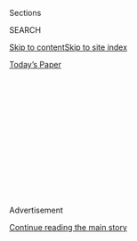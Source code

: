 <div id="app">

<div>

<div>

<div>

<div class="NYTAppHideMasthead css-1q2w90k e1suatyy0">

<div class="section css-ui9rw0 e1suatyy2">

<div class="css-eph4ug er09x8g0">

<div class="css-6n7j50">

</div>

<span class="css-1dv1kvn">Sections</span>

<div class="css-10488qs">

<span class="css-1dv1kvn">SEARCH</span>

</div>

[Skip to content](#site-content)[Skip to site
index](#site-index)

</div>

<div class="css-10698na e1huz5gh0">

</div>

</div>

<div id="masthead-bar-one" class="section hasLinks css-15hmgas e1csuq9d3">

<div class="css-uqyvli e1csuq9d0">

</div>

<div class="css-1uqjmks e1csuq9d1">

</div>

<div class="css-9e9ivx">

[](https://myaccount.nytimes3xbfgragh.onion/auth/login?response_type=cookie&client_id=vi)

</div>

<div class="css-1bvtpon e1csuq9d2">

[Today’s
Paper](https://www.nytimes3xbfgragh.onion/section/todayspaper)

</div>

</div>

</div>

</div>

<div data-aria-hidden="false">

<div id="site-content" data-role="main">

<div>

<div class="css-1aor85t" style="opacity:0.000000001;z-index:-1;visibility:hidden">

<div class="css-1hqnpie">

<div class="css-epjblv">

<span class="css-17xtcya">[Opinion](/section/opinion)</span><span class="css-x15j1o">|</span><span class="css-fwqvlz">Why
Is the Fed Spending So Much Money on a Dying
Industry?</span>

</div>

<div class="css-k008qs">

<div class="css-1iwv8en">

<span class="css-18z7m18"></span>

<div>

</div>

</div>

<span class="css-1n6z4y">https://nyti.ms/3c9Ah1d</span>

<div class="css-1705lsu">

<div class="css-4xjgmj">

<div class="css-4skfbu" data-role="toolbar" data-aria-label="Social Media Share buttons, Save button, and Comments Panel with current comment count" data-testid="share-tools">

  - 
  - 
  - 
  - 
    
    <div class="css-6n7j50">
    
    </div>

  - 

</div>

</div>

</div>

</div>

</div>

</div>

<div id="NYT_TOP_BANNER_REGION" class="css-13pd83m">

</div>

<div id="top-wrapper" class="css-1sy8kpn">

<div id="top-slug" class="css-l9onyx">

Advertisement

</div>

[Continue reading the main
story](#after-top)

<div class="ad top-wrapper" style="text-align:center;height:100%;display:block;min-height:250px">

<div id="top" class="place-ad" data-position="top" data-size-key="top">

</div>

</div>

<div id="after-top">

</div>

</div>

<div>

<div class="css-v5btjw etb61u70">

<div class="css-v05ibm etb61u71">

[Opinion](/section/opinion)

</div>

</div>

<div id="sponsor-wrapper" class="css-1hyfx7x">

<div id="sponsor-slug" class="css-19vbshk">

Supported by

</div>

[Continue reading the main
story](#after-sponsor)

<div id="sponsor" class="ad sponsor-wrapper" style="text-align:center;height:100%;display:block">

</div>

<div id="after-sponsor">

</div>

</div>

<div class="css-186x18t">

</div>

<div class="css-1vkm6nb ehdk2mb0">

# Why Is the Fed Spending So Much Money on a Dying Industry?

</div>

It should not be directing money to further entrench the carbon economy.

<div class="css-18e8msd">

<div class="css-vp77d3 epjyd6m0">

<div class="css-1baulvz">

By <span class="css-1baulvz last-byline" itemprop="name">Sarah Bloom
Raskin</span>

<div class="css-8atqhb">

Ms. Raskin is a former member of the board of governors of the Federal
Reserve.

</div>

</div>

</div>

  - May 28,
    2020

  - 
    
    <div class="css-4xjgmj">
    
    <div class="css-d8bdto" data-role="toolbar" data-aria-label="Social Media Share buttons, Save button, and Comments Panel with current comment count" data-testid="share-tools">
    
      - 
      - 
      - 
      - 
        
        <div class="css-6n7j50">
        
        </div>
    
      - 
    
    </div>
    
    </div>

</div>

<div class="css-79elbk" data-testid="photoviewer-wrapper">

<div class="css-z3e15g" data-testid="photoviewer-wrapper-hidden">

</div>

<div class="css-1a48zt4 ehw59r15" data-testid="photoviewer-children">

![<span class="css-cnj6d5 e1z0qqy90" itemprop="copyrightHolder"><span class="css-1ly73wi e1tej78p0">Credit...</span><span><span>Harry
Campbell</span></span></span>](https://static01.graylady3jvrrxbe.onion/images/2020/05/28/opinion/28raskin/28raskin-articleLarge.jpg?quality=75&auto=webp&disable=upscale)

</div>

</div>

</div>

<div class="section meteredContent css-1r7ky0e" name="articleBody" itemprop="articleBody">

<div class="css-1fanzo5 StoryBodyCompanionColumn">

<div class="css-53u6y8">

The coronavirus pandemic has laid bare just how vulnerable the United
States is to sudden, catastrophic shocks. Climate change poses the next
big threat. Ignoring it, particularly to the benefit of fossil fuel
interests, is a risk we can’t afford.

From my time as a [Federal
Reserve](https://www.nytimes3xbfgragh.onion/2020/06/10/business/economy/fed-june-meeting-coronavirus.html)
governor and then deputy Treasury secretary, I’ve learned that times
like this not only can determine our ability to recover from a crisis
but can also help inoculate us against the next one. That’s why it is
imperative that we make investments now that will increase the
resilience of our economy.

The Fed is singularly poised to seed strategic investments in future
economic stability. [Oil,
gas](https://www.washingtonpost.com/news/powerpost/paloma/the-energy-202/2020/05/01/the-energy-202-oil-and-gas-companies-stand-to-gain-from-fed-loosening-coronavirus-loan-rules/5eab0bda602ff15fb0021673/)
and
[coal](https://www.reuters.com/article/us-health-coronavirus-coal/u-s-coal-mining-industry-seeks-wide-ranging-coronavirus-bailout-letter-idUSKBN21701F)
companies are set or are seeking to receive billions in federal aid —
including at least [$3.9
billion](https://westernvaluesproject.org/over-one-third-of-all-oil-gas-and-mining-corporations-already-awarded-bailout-funds/)
from the Paycheck Protection Program and at least [$1.9
billion](https://www.bloomberg.com/news/articles/2020-05-15/-stealth-bailout-shovels-millions-of-dollars-to-oil-companies?sref=oUjKJw8m)
in tax credits tucked into the CARES Act passed by Congress. Their
[allies](https://www.cruz.senate.gov/files/documents/Letters/4.24.2020%20Oil%20Gas%20Fed%20Lending%20Facility%20Letter.pdf)
in
[Congress](https://senatorkevincramer.app.box.com/s/981sfgn44nmkr8fq5hhf6xryxro6fyvp)
and the administration have lobbied for changes to several of the Fed’s
lending programs, including relaxing the [Main Street Lending
Program](https://www.bloomberg.com/news/articles/2020-05-12/energy-chief-says-fed-was-asked-to-expand-lending-for-oil-firms).
Among those eligible for government assistance are many fossil fuel
companies that were in deep financial trouble long before the pandemic
began.

-----

</div>

</div>

<div class="css-1fanzo5 StoryBodyCompanionColumn">

<div class="css-53u6y8">

These concessions to the fossil fuel industry are a risky investment in
the past. The Fed is ignoring clear warning signs about the economic
repercussions of the impending climate crisis by taking action that will
lead to increases in greenhouse gas emissions at a time when even in the
short term, fossil fuels are a
[terrible](https://www.eenews.net/stories/1063050681)
[investment](https://www.cnbc.com/2020/01/31/cramer-sees-oil-stocks-in-the-death-knell-phase-says-new-tobacco.html).

Parts of the industry are awash in hundreds of billions in risky debt.
Many fossil fuel companies spent the past decade recklessly expanding
production even as they failed to turn a profit. Oil and gas companies
now hold [$744 billion in bonds and
debt](https://ieefa.org/ieefa-commentary-federal-lending-to-the-oil-and-gas-sector-would-be-a-complete-waste-of-money/),
much of it below investment grade or close to it. Almost 83 percent of
the industry’s debt is now eligible for cheap refinancing by the Fed.

For taxpayers, shouldering these liabilities is a bad deal. Buying this
bad debt is not likely to support the creation of jobs or even ensure
that existing jobs survive. Moreover, the Fed-subsidized loans come with
no strings attached regarding the [retention of
jobs](https://www.bloomberg.com/news/articles/2020-05-01/fed-rebuked-over-loan-terms-that-don-t-explicitly-bar-layoffs),
[C.E.O. bonuses or stock
buybacks](https://www.washingtonpost.com/business/2020/04/28/federal-reserve-bond-corporations/).

The decision to bring oil and gas into the Fed’s investment portfolio
not only misdirects limited recovery resources but also sends a false
price signal to investors about where capital needs to be allocated. It
increases the likelihood that investors will be stuck with stranded oil
and gas assets that society no longer needs. It also forestalls the
inevitable decline of an industry that can no longer sustain itself. And
finally, it undermines urgent efforts to counter surging carbon dioxide
and methane emissions, which are bringing us closer to the catastrophe
of an unlivably hot planet.

Given the size and scope of government intervention, we should be
maximizing the public’s return on our investment. The Fed’s unique
independence affords it a powerful role, and its mandate includes
ensuring both the stability of the financial system and full employment.
Climate change threatens financial stability; addressing it can create
economic opportunity and more jobs. The decisions the Fed makes on our
behalf should build toward a stronger economy with more jobs in
innovative industries — not prop up and enrich dying ones.

</div>

</div>

<div class="css-1fanzo5 StoryBodyCompanionColumn">

<div class="css-53u6y8">

Last week, five economists [released a
survey](https://www.smithschool.ox.ac.uk/publications/wpapers/workingpaper20-02.pdf)
of more than 200 finance ministers, central bankers and economists from
Group of 20 countries. Their recommendations were unequivocal: The best
long-term recovery plans will also be the plans that reduce greenhouse
gas emissions.

In the United States, this dynamic has already become apparent.
Renewable energy in the past few years has been shown to directly and
indirectly generate [roughly three
times](https://www.sciencedirect.com/science/article/abs/pii/S026499931630709X)
as many jobs as a comparable investment in fossil fuels. Jobs in clean
energy, such as wind technicians and solar installers, are the [fastest
growing](https://www.bls.gov/ooh/fastest-growing.htm) of any industry in
the country, and over the past five years, employment in the clean
energy industry has [grown 70 percent
faster](https://e2.org/wp-content/uploads/2020/04/E2-Clean-Jobs-America-2020.pdf)
than the economy overall.

This pandemic has illustrated the staggering costs of failing to prepare
for known risks. And the magnitude of the crisis has been made so much
worse by the flight from science and the elevation of narrow private
interests over the national common good.

But it also provides an unexpected opportunity to build an economy that
is stronger in the long term. The decisions that the Fed makes today
will go a long way to determining whether tomorrow’s economy is one that
remains susceptible to more chaos and vulnerability or builds economic
security and resilience.

[Sarah Bloom Raskin](https://law.duke.edu/fac/raskin/) is a former
member of the board of governors of the Federal Reserve System and a
former deputy Treasury secretary.

*The Times is committed to publishing* [*a diversity of
letters*](https://www.nytimes3xbfgragh.onion/2019/01/31/opinion/letters/letters-to-editor-new-york-times-women.html)
*to the editor. We’d like to hear what you think about this or any of
our articles. Here are some*
[*tips*](https://help.nytimes3xbfgragh.onion/hc/en-us/articles/115014925288-How-to-submit-a-letter-to-the-editor)*.
And here’s our email:*
[*letters@NYTimes.com*](mailto:letters@NYTimes.com)*.*

*Follow The New York Times Opinion section on*
[*Facebook*](https://www.facebookcorewwwi.onion/nytopinion)*,* [*Twitter
(@NYTopinion)*](http://twitter.com/NYTOpinion) *and*
[*Instagram*](https://www.instagram.com/nytopinion/)*.*

</div>

</div>

</div>

<div>

</div>

<div>

</div>

<div>

</div>

<div>

<div id="bottom-wrapper" class="css-1ede5it">

<div id="bottom-slug" class="css-l9onyx">

Advertisement

</div>

[Continue reading the main
story](#after-bottom)

<div id="bottom" class="ad bottom-wrapper" style="text-align:center;height:100%;display:block;min-height:90px">

</div>

<div id="after-bottom">

</div>

</div>

</div>

</div>

</div>

## Site Index

<div>

</div>

## Site Information Navigation

  - [© <span>2020</span> <span>The New York Times
    Company</span>](https://help.nytimes3xbfgragh.onion/hc/en-us/articles/115014792127-Copyright-notice)

<!-- end list -->

  - [NYTCo](https://www.nytco.com/)
  - [Contact
    Us](https://help.nytimes3xbfgragh.onion/hc/en-us/articles/115015385887-Contact-Us)
  - [Work with us](https://www.nytco.com/careers/)
  - [Advertise](https://nytmediakit.com/)
  - [T Brand Studio](http://www.tbrandstudio.com/)
  - [Your Ad
    Choices](https://www.nytimes3xbfgragh.onion/privacy/cookie-policy#how-do-i-manage-trackers)
  - [Privacy](https://www.nytimes3xbfgragh.onion/privacy)
  - [Terms of
    Service](https://help.nytimes3xbfgragh.onion/hc/en-us/articles/115014893428-Terms-of-service)
  - [Terms of
    Sale](https://help.nytimes3xbfgragh.onion/hc/en-us/articles/115014893968-Terms-of-sale)
  - [Site
    Map](https://spiderbites.nytimes3xbfgragh.onion)
  - [Help](https://help.nytimes3xbfgragh.onion/hc/en-us)
  - [Subscriptions](https://www.nytimes3xbfgragh.onion/subscription?campaignId=37WXW)

</div>

</div>

</div>

</div>
